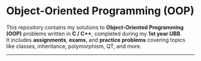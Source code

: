 # Object-Oriented Programming (OOP)

This repository contains my solutions to **Object-Oriented Programming (OOP)** problems written in **C / C++**, completed during my **1st year UBB**.  
It includes **assignments**, **exams**, and **practice problems** covering topics like classes, inheritance, polymorphism, QT, and more.

---
